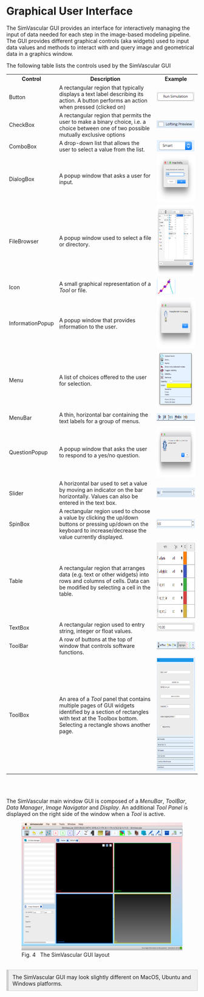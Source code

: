 <h1 id="gui"> Graphical User Interface </h1>

The SimVascular GUI provides an interface for interactively managing the input of data needed for each step in the 
image-based modeling pipeline. The GUI provides different graphical controls (aka widgets) used to input data values 
and methods to interact with and query image and geometrical data in a graphics window.

The following table lists the controls used by the SimVascular GUI

<table class="table table-bordered" style="width:100%">
  <tr>
    <th> Control </th>
    <th> Description </th>
    <th> Example </th>
  </tr>

  <tr>
    <td> Button </td>
    <td> A rectangular region that typically displays a text label describing its action. 
         A button performs an action when pressed (clicked on)</td>
    <td><img src="documentation/quickguide/gui/images/gui-button.png" width="100" height="25"> </td>
  </tr>

  <tr>
    <td> CheckBox </td>
    <td> A rectangular region that permits the user to make a binary choice, i.e. a choice between one of two possible mutually 
         exclusive options </td>
    <td><img src="documentation/quickguide/gui/images/gui-check-box.png" width="100" height="20"> </td>
  </tr>

  <tr>
    <td> ComboBox </td>
    <td> A drop-down list that allows the user to select a value from the list. </td>
    <td> <img src="documentation/quickguide/gui/images/gui-combo-box.png" width="100" height="30"> </td>
  </tr>

  <tr>
    <td> DialogBox </td>
    <td> A popup window that asks a user for input. </td>
    <td> <img src="documentation/quickguide/gui/images/gui-dialog.png" width="150" height="125">  </td>
  </tr>

  <tr>
    <td> FileBrowser </td>
    <td> A popup window used to select a file or directory. </td>
    <td> <img src="documentation/quickguide/gui/images/gui-file-browser.png" width="345" height="186">  </td>
  </tr>

  <tr>
    <td> Icon </td>
    <td> A small graphical representation of a <i>Tool</i> or file. </td>
    <td> <img src="documentation/quickguide/gui/images/gui-icon.png" width="50" height="40">  </td>
  </tr>

  <tr>
    <td> InformationPopup </td>
    <td> A popup window that provides information to the user. </td>
    <td> <img src="documentation/quickguide/gui/images/gui-info-popup.png" width="234" height="134">  </td>
  </tr>

  <tr>
    <td> Menu </td> 
    <td> A list of choices offered to the user for selection. </td> 
    <td> <img src="documentation/quickguide/gui/images/gui-menu.png" width="100" height="150">  </td>
  </tr>

  <tr>
    <td> MenuBar </td> 
    <td> A thin, horizontal bar containing the text labels for a group of menus. 
    <td> <img src="documentation/quickguide/gui/images/gui-menu-bar.png" width="200" height="20"> </td>
  </tr>

  <tr>
    <td> QuestionPopup </td>
    <td> A popup window that asks the user to respond to a yes/no question. </td>
    <td> <img src="documentation/quickguide/gui/images/gui-quest-popup.png" width="234" height="134">  </td>
  </tr>

  <tr>
    <td> Slider </td> 
    <td> A horizontal bar used to set a value by moving an indicator on the bar horizontally. 
         Values can also be entered in the text box. </td>
    <td> <img src="documentation/quickguide/gui/images/gui-slider.png" width="400" height="25">  </td>
  </tr>

  <tr>
    <td> SpinBox </td> 
    <td> A rectangular region used to choose a value by clicking the up/down buttons or pressing up/down on the keyboard 
         to increase/decrease the value currently displayed.
    <td> <img src="documentation/quickguide/gui/images/gui-spin-box.png" width="200" height="25">  </td>
  </tr>

  <tr>
    <td> Table </td> 
    <td> A rectangular region that arranges data (e.g. text or other widgets) into rows and columns of cells. 
         Data can be modified by selecting a cell in the table. </td>
    <td> <img src="documentation/quickguide/gui/images/gui-table.png" width="300" height="200">  </td>
  </tr>

  <tr>
    <td> TextBox </td> 
    <td> A rectangular region used to entry string, integer or float values. </td>
    <td> <img src="documentation/quickguide/gui/images/gui-text-box.png" width="130" height="24">  </td>
  </tr>

  <tr>
    <td> ToolBar </td> 
    <td> A row of buttons at the top of window that controls software functions. </td>
    <td> <img src="documentation/quickguide/gui/images/gui-tool-bar.png" width="250" height="20">  </td>
  </tr>

  <tr>
    <td> ToolBox </td> 
    <td> An area of a <i>Tool</i> panel that contains multiple pages of GUI widgets identified by a section 
         of rectangles with text at the Toolbox bottom. <br> Selecting a rectangle shows another page. </td>
    <td> <img src="documentation/quickguide/gui/images/gui-tool-box.png" width="200" height="300">  </td>
  </tr>

</table>

<br> <br>

The SimVascular main window GUI is composed of a _MenuBar_, _ToolBar_, _Data Manager_, _Image Navigator_ and _Display_. 
An additional _Tool Panel_ is displayed on the right side of the window when a <i>Tool</i> is active.

<figure>
  <img class="svImg svImgLg"  src="documentation/quickguide/gui/images/mainwindow.png"> 
  <figcaption class="svCaption">Fig. 4 &nbsp The SimVascular GUI layout</figcaption>
</figure>

<br>

<div style="background-color: #F0F0F0; padding: 10px; border: 1px solid #d0d0d0; border-left: 6px solid #d0d0d0">
The SimVascular GUI may look slightly different on MacOS, Ubuntu and Windows platforms.
</div>
<br> <br>

